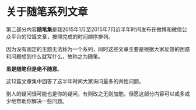 # 关于随笔系列文章 

第二部分内容**随笔集**是我2015年1月至2015年7月近半年时间发布在微博和微信公众平台的12篇文章，按照完成的时间顺序排列。

因为没有固定的主题无法称为一个系列，同时这些文章主要是根据大家反馈的困惑和问题想到什么就写什么，故称之为随笔。

**虽是随笔但是绝不随意**。

这12篇文章集中回答了这半年时间大家询问最多的共性问题。

别人的疑问很可能也是你的疑问，有则改之无则加勉，但愿这部分内容可以或多或少地帮助你解决一些问题。